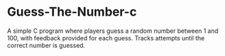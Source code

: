 # Guess-The-Number-c
A simple C program where players guess a random number between 1 and 100, with feedback provided for each guess. Tracks attempts until the correct number is guessed.
